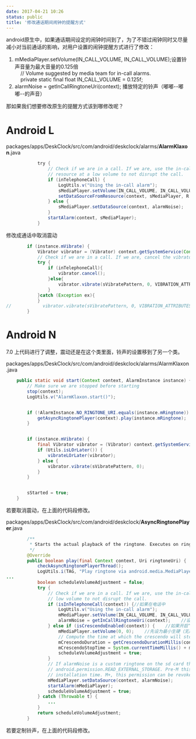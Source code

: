 ```yaml
---
date: 2017-04-21 10:26
status: public
title: '修改通话期间闹钟的提醒方式'
---
```


android原生中，如果通话期间设定的闹钟时间到了，为了不错过闹钟同时又尽量减小对当前通话的影响，对用户设置的闹钟提醒方式进行了修改：
1. mMediaPlayer.setVolume(IN_CALL_VOLUME, IN_CALL_VOLUME);设置铃声音量为最大音量的0.125倍   
    // Volume suggested by media team for in-call alarms.   
    private static final float IN_CALL_VOLUME = 0.125f;   
2. alarmNoise = getInCallRingtoneUri(context); 播放特定的铃声（嘟嘟--嘟嘟--的声音）


那如果我们想要修改原生的提醒方式该到哪修改呢？

# Android L
packages/apps/DeskClock/src/com/android/deskclock/alarms/**AlarmKlaxon**.java
```java
            try {
                // Check if we are in a call. If we are, use the in-call alarm
                // resource at a low volume to not disrupt the call.
                if (inTelephoneCall) {
                    LogUtils.v("Using the in-call alarm");
                    sMediaPlayer.setVolume(IN_CALL_VOLUME, IN_CALL_VOLUME);
                    setDataSourceFromResource(context, sMediaPlayer, R.raw.in_call_alarm);
                } else {
                    sMediaPlayer.setDataSource(context, alarmNoise);
                }
                startAlarm(context, sMediaPlayer);
            }
```

修改成通话中取消震动
```java
        if (instance.mVibrate) {
            Vibrator vibrator = (Vibrator) context.getSystemService(Context.VIBRATOR_SERVICE);
            // Check if we are in a call. If we are, cancel the vibrator.
            try {
                if (inTelephoneCall){
                    vibrator.cancel();
                }else{
                    vibrator.vibrate(sVibratePattern, 0, VIBRATION_ATTRIBUTES);
                }
            }catch (Exception ex){
            }
//            vibrator.vibrate(sVibratePattern, 0, VIBRATION_ATTRIBUTES);
        }
```

# Android N
7.0 上代码进行了调整，震动还是在这个类里面，铃声的设置移到了另一个类。


packages/apps/DeskClock/src/com/android/deskclock/alarms/AlarmKlaxon.java
```java
    public static void start(Context context, AlarmInstance instance) {
        // Make sure we are stopped before starting
        stop(context);
        LogUtils.v("AlarmKlaxon.start()");


        if (!AlarmInstance.NO_RINGTONE_URI.equals(instance.mRingtone)) {
            getAsyncRingtonePlayer(context).play(instance.mRingtone);
        }


        if (instance.mVibrate) {
            final Vibrator vibrator = (Vibrator) context.getSystemService(Context.VIBRATOR_SERVICE);
            if (Utils.isLOrLater()) {
                vibrateLOrLater(vibrator);
            } else {
                vibrator.vibrate(sVibratePattern, 0);
            }
        }


        sStarted = true;
    }
```
若要取消震动，在上面的代码段修改。


packages/apps/DeskClock/src/com/android/deskclock/**AsyncRingtonePlayer**.java
```java
        /**
         * Starts the actual playback of the ringtone. Executes on ringtone-thread.
         */
        @Override
        public boolean play(final Context context, Uri ringtoneUri) {
            checkAsyncRingtonePlayerThread();
            LogUtils.i(TAG, "Play ringtone via android.media.MediaPlayer.");
...
            boolean scheduleVolumeAdjustment = false;
            try {
                // Check if we are in a call. If we are, use the in-call alarm resource at a
                // low volume to not disrupt the call.
                if (isInTelephoneCall(context)) {//如果在电话中
                    LogUtils.v("Using the in-call alarm");
                    mMediaPlayer.setVolume(IN_CALL_VOLUME, IN_CALL_VOLUME);    //设置音量为0.125f
                    alarmNoise = getInCallRingtoneUri(context);    //设置铃声为InCall专用铃声
                } else if (isCrescendoEnabled(context)) {    //如果开启“声音渐强”
                    mMediaPlayer.setVolume(0, 0);    //先设为最小生硬（无声）
                    // Compute the time at which the crescendo will stop.
                    mCrescendoDuration = getCrescendoDurationMillis(context);
                    mCrescendoStopTime = System.currentTimeMillis() + mCrescendoDuration;
                    scheduleVolumeAdjustment = true;
                }
                // If alarmNoise is a custom ringtone on the sd card the app must be granted
                // android.permission.READ_EXTERNAL_STORAGE. Pre-M this is ensured at app
                // installation time. M+, this permission can be revoked by the user any time.
                mMediaPlayer.setDataSource(context, alarmNoise);
                startAlarm(mMediaPlayer);
                scheduleVolumeAdjustment = true;
            } catch (Throwable t) {
                ...
            }
            return scheduleVolumeAdjustment;
        }
```
若要定制铃声，在上面的代码段修改。